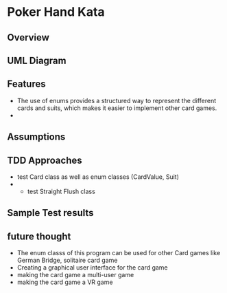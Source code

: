 # Poker Hand Kata

## Overview

## UML Diagram

## Features
- The use of enums provides a structured way to represent the different cards and suits, which makes it easier to implement other card games.
- 

## Assumptions


## TDD Approaches

- test Card class as well as enum classes (CardValue, Suit)
- - test Straight Flush class


## Sample Test results


## future thought
- The enum classs of this program can be used for other Card games like German Bridge, solitaire card game
- Creating a graphical user interface for the card game
- making the card game a multi-user game
- making the card game a VR game
